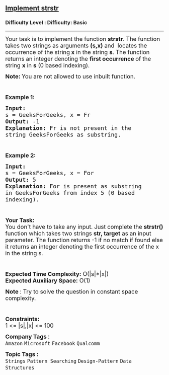 <h2><a href="https://www.geeksforgeeks.org/problems/implement-strstr/1?page=1&category=Arrays,Strings&difficulty=Basic&sortBy=submissions">Implement strstr</a></h2><h3>Difficulty Level : Difficulty: Basic</h3><hr><div class="problems_problem_content__Xm_eO"><p><span style="font-size: 18px;">Your task is to implement the function <strong>strstr</strong>. The function takes two strings as&nbsp;arguments <strong>(s,x)</strong> and&nbsp;&nbsp;locates the occurrence of the string<strong> x</strong>&nbsp;in the string <strong>s</strong>. The function returns an integer denoting the <strong>first occurrence </strong>of the string <strong>x</strong> in <strong>s</strong> (0 based indexing).</span></p>
<p><strong><span style="font-size: 18px;">Note:&nbsp;</span></strong><span style="font-size: 18px;">You are not allowed to use inbuilt function.</span></p>
<p>&nbsp;</p>
<p><span style="font-size: 18px;"><strong>Example 1:</strong></span></p>
<pre><span style="font-size: 18px;"><strong>Input:
</strong>s = GeeksForGeeks, x = Fr
<strong>Output: </strong>-1<strong>
Explanation: </strong>Fr is not present in the
string GeeksForGeeks as substring.
</span></pre>
<p>&nbsp;</p>
<p><span style="font-size: 18px;"><strong>Example 2:</strong></span></p>
<pre><span style="font-size: 18px;"><strong>Input:
</strong>s = GeeksForGeeks, x = For
<strong>Output: </strong>5<strong>
Explanation: </strong>For is present as substring
in GeeksForGeeks from index 5 (0 based
indexing).</span>
</pre>
<p>&nbsp;</p>
<p><strong><span style="font-size: 18px;">Your Task:</span></strong><br><span style="font-size: 18px;">You don't have to take any input. Just complete the <strong>strstr() </strong>function which takes two strings <strong>str, target</strong> as an input parameter. The function returns -1 if no match if found else it returns an integer denoting the first occurrence of the x in the string s.</span></p>
<p>&nbsp;</p>
<p><span style="font-size: 18px;"><strong>Expected Time Complexity:</strong>&nbsp;O(|s|*|x|)<br><strong>Expected Auxiliary Space:</strong>&nbsp;O(1)</span></p>
<p><span style="font-size: 18px;"><strong>Note </strong>: Try to solve the question in constant space complexity.</span></p>
<p>&nbsp;</p>
<p><span style="font-size: 18px;"><strong>Constraints:</strong><br>1 &lt;= |s|,|x| &lt;= 100</span></p></div><p><span style=font-size:18px><strong>Company Tags : </strong><br><code>Amazon</code>&nbsp;<code>Microsoft</code>&nbsp;<code>Facebook</code>&nbsp;<code>Qualcomm</code>&nbsp;<br><p><span style=font-size:18px><strong>Topic Tags : </strong><br><code>Strings</code>&nbsp;<code>Pattern Searching</code>&nbsp;<code>Design-Pattern</code>&nbsp;<code>Data Structures</code>&nbsp;